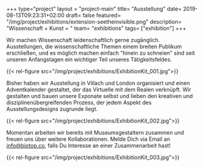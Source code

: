 +++
type="project"
layout = "project-main"
title= "Ausstellung"
date= 2019-08-13T09:23:31+02:00
draft= false
featured= "/img/project/exhibitions/extension-seetheinvisible.png"
description= "Wissenschaft + Kunst = <i class='fa fa-heart has-text-danger'></i>"
team= "exhibitions"
tags= ["exhibition"]
+++

Wir machen Wissenschaft leidenschaftlich gerne zugänglich. Ausstellungen, die wissenschaftliche Themen einem breiten Publikum erschließen, und es möglich machen einfach "hinein zu schneien" sind seit unseren Anfangstagen ein wichtiger Teil unseres Tätigkeitsfeldes.

{{< rel-figure src="/img/project/exhibitions/ExhibitionKit_001.jpg">}}

Bisher haben wir Ausstellung in Villach und London organisiert und einen Adventkalender gestaltet, der das Virtuelle mit dem Realen verknüpft. Wir gestalten und bauen unsere Exponate selbst und lieben den kreativen und disziplinenübergreifenden Prozess, der jedem Aspekt des Ausstellungsdesigns zugrunde liegt.

{{< rel-figure src="/img/project/exhibitions/ExhibitionKit_002.jpg">}}

Momentan arbeiten wir bereits mit Museumsgestaltern zusammen und freuen uns über weitere Kollaborationen. Melde Dich via Email an [info@biotop.co](mailto:info@biotop.co), falls Du Interesse an einer Zusammenarbeit hast!

{{< rel-figure src="/img/project/exhibitions/ExhibitionKit_003.jpg">}}
